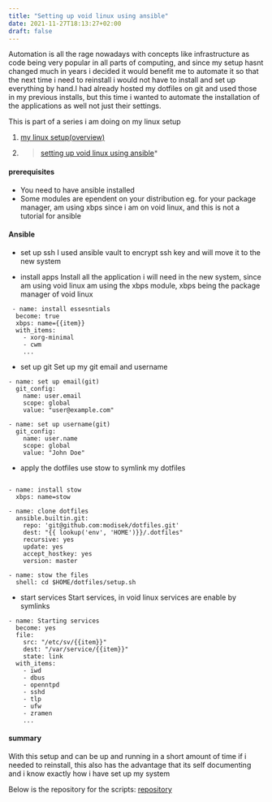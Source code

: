 ```yaml
---
title: "Setting up void linux using ansible"
date: 2021-11-27T18:13:27+02:00
draft: false
---
```


Automation is all the rage nowadays with concepts like infrastructure as code being very popular in all parts of computing, and since my setup hasnt changed much in years i decided it would benefit me to automate it so that the next time i need to reinstall i would not have to install and set up everything by hand.I had already hosted my dotfiles on git and used those in my previous installs, but this time i wanted to automate the installation of the applications as well not just their settings.

This is part of a series i am doing on my linux setup
1. [my linux setup(overview)](https://modisek.github.io/posts/my-linux-dev-setup/)
2. >[setting up void linux using ansible](#)*

#### prerequisites
* You need to have ansible installed
* Some modules are ependent on your distribution eg. for your package manager, am using xbps since i am on void linux, and this is not a tutorial for ansible

#### Ansible
- set up ssh
I used ansible vault to encrypt ssh key and will move it to the new system

- install apps
Install all the application i will need in the new system, since am using void linux am using the xbps module, xbps being the package manager of void linux

```
 - name: install essesntials
  become: true
  xbps: name={{item}}
  with_items:
    - xorg-minimal
    - cwm
    ...
```
- set up git
Set up my git email and username 

```
- name: set up email(git)
  git_config:
    name: user.email
    scope: global
    value: "user@example.com"

- name: set up username(git)
  git_config:
    name: user.name
    scope: global
    value: "John Doe"
```
- apply the dotfiles
use stow to symlink my dotfiles
```

- name: install stow
  xbps: name=stow

- name: clone dotfiles
  ansible.builtin.git:
    repo: 'git@github.com:modisek/dotfiles.git'
    dest: "{{ lookup('env', 'HOME')}}/.dotfiles"
    recursive: yes
    update: yes
    accept_hostkey: yes
    version: master

- name: stow the files
  shell: cd $HOME/dotfiles/setup.sh

```
- start services
Start services, in void linux services are enable by symlinks


```
- name: Starting services
  become: yes
  file:
    src: "/etc/sv/{{item}}"
    dest: "/var/service/{{item}}"
    state: link
  with_items:
    - iwd
    - dbus
    - openntpd
    - sshd
    - tlp
    - ufw
    - zramen
    ...

```

#### summary

With this setup and can be up and running in a short amount of time if i needed to reinstall, this also has the advantage that its self documenting and i know exactly how i have set up my system

Below is the repository for the scripts:
[repository](https://github.com/modisek/ansible)
